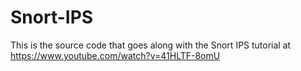 # Snort-IPS

This is the source code that goes along with the Snort IPS tutorial at https://www.youtube.com/watch?v=41HLTF-8omU
